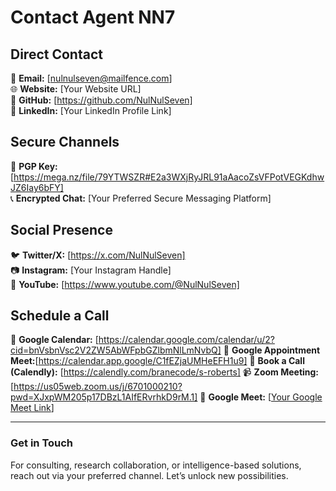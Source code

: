 # Contact Agent NN7

## Direct Contact
📧 **Email:** [nulnulseven@mailfence.com]  
🌐 **Website:** [Your Website URL]  
📡 **GitHub:** [https://github.com/NulNulSeven]  
🔗 **LinkedIn:** [Your LinkedIn Profile Link]  

## Secure Channels
🔐 **PGP Key:** [https://mega.nz/file/79YTWSZR#E2a3WXjRyJRL91aAacoZsVFPotVEGKdhwJZ6Iay6bFY]  
📞 **Encrypted Chat:** [Your Preferred Secure Messaging Platform]  

## Social Presence
🐦 **Twitter/X:** [https://x.com/NulNulSeven]  
📷 **Instagram:** [Your Instagram Handle]  
🎥 **YouTube:** [https://www.youtube.com/@NulNulSeven]  

## Schedule a Call
📅 **Google Calendar:** [https://calendar.google.com/calendar/u/2?cid=bnVsbnVsc2V2ZW5AbWFpbGZlbmNlLmNvbQ]
📅 **Google Appointment Meet:**[https://calendar.app.google/C1fEZjaUMHeEFH1u9]
📆 **Book a Call (Calendly):** [https://calendly.com/branecode/s-roberts]
📹 **Zoom Meeting:** [https://us05web.zoom.us/j/6701000210?pwd=XJxpWM205p17DBzL1AIfERvrhkD9rM.1]
🎥 **Google Meet:** [[Your Google Meet Link](https://meet.google.com/osx-nsjw-qcx)]

---
### Get in Touch
For consulting, research collaboration, or intelligence-based solutions, reach out via your preferred channel. Let’s unlock new possibilities.
